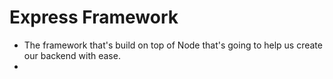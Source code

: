 # Express Framework
* The framework that's build on top of Node that's going to help us create our backend with ease.
* 
